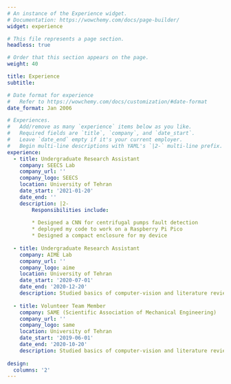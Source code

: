```yaml
---
# An instance of the Experience widget.
# Documentation: https://wowchemy.com/docs/page-builder/
widget: experience

# This file represents a page section.
headless: true

# Order that this section appears on the page.
weight: 40

title: Experience
subtitle:

# Date format for experience
#   Refer to https://wowchemy.com/docs/customization/#date-format
date_format: Jan 2006

# Experiences.
#   Add/remove as many `experience` items below as you like.
#   Required fields are `title`, `company`, and `date_start`.
#   Leave `date_end` empty if it's your current employer.
#   Begin multi-line descriptions with YAML's `|2-` multi-line prefix.
experience:
  - title: Undergraduate Research Assistant
    company: SEECS Lab
    company_url: ''
    company_logo: SEECS
    location: University of Tehran
    date_start: '2021-01-20'
    date_end: ''
    description: |2-
        Responsibilities include:
        
        * Designed a CNN for centrifugal pumps fault detection
        * deployed my code to work on a Raspberry Pi Pico
        * Designed a compact enclosure for my device
        
  - title: Undergraduate Research Assistant
    company: AIME Lab
    company_url: ''
    company_logo: aime
    location: University of Tehran
    date_start: '2020-07-01'
    date_end: '2020-12-20'
    description: Studied basics of computer-vision and literature reviewed bone landmarking
    
  - title: Volunteer Team Member
    company: SAME (Scientific Association of Mechanical Engineering)
    company_url: ''
    company_logo: same
    location: University of Tehran
    date_start: '2019-06-01'
    date_end: '2020-10-20'
    description: Studied basics of computer-vision and literature reviewed bone landmarking
    
design:
  columns: '2'
---
```

